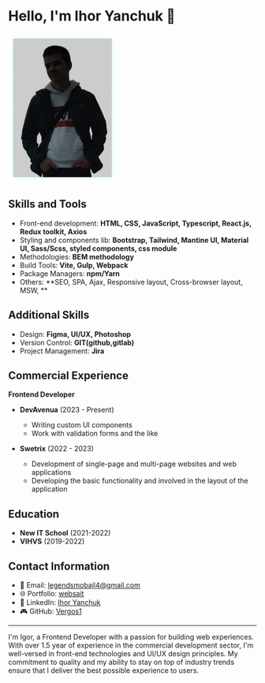 # Hello, I'm Ihor Yanchuk 👋

![Ihor Yanchuk](image/my-image.png)

## Skills and Tools
- Front-end development: **HTML, CSS, JavaScript, Typescript, React.js, Redux toolkit, Axios**
- Styling and components lib: **Bootstrap, Tailwind, Mantine UI, Material UI, Sass/Scss, styled components, css module**
- Methodologies: **BEM methodology**
- Build Tools: **Vite, Gulp, Webpack**
- Package Managers: **npm/Yarn**
- Others: **SEO, SPA, Ajax, Responsive layout, Cross-browser layout, MSW, **

## Additional Skills
- Design: **Figma, UI/UX, Photoshop**
- Version Control: **GIT(github,gitlab)**
- Project Management: **Jira**

## Commercial Experience
**Frontend Developer**
- **DevAvenua** (2023 - Present)
    - Writing custom UI components
    - Work with validation forms and the like

- **Swetrix** (2022 - 2023)
    - Development of single-page and multi-page websites and web applications
    - Developing the basic functionality and involved in the layout of the application

## Education
- **New IT School** (2021-2022)
- **VIHVS** (2019-2022)

## Contact Information
- 📧 Email: [legendsmobajl4@gmail.com](mailto:legendsmobajl4@gmail.com)
- 🌐 Portfolio: [websait](http://yanchuk.vinnytsia.ua/)
- 💼 LinkedIn: [Ihor Yanchuk](https://www.linkedin.com/in/ihor-yanchuk-248a64268/edit/forms/intro/new/?profileFormEntryPoint=PROFILE_SECTION)
- 🎮 GitHub: [Vergos1](https://github.com/Vergos1)
  

---

I'm Igor, a Frontend Developer with a passion for building web experiences. With over 1.5 year of experience in the commercial development sector, I'm well-versed in front-end technologies and UI/UX design principles. My commitment to quality and my ability to stay on top of industry trends ensure that I deliver the best possible experience to users.
